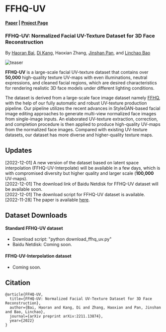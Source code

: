 # FFHQ-UV

#### [Paper](https://arxiv.org/abs/2211.13874) | [Project Page](https://github.com/csbhr/FFHQ-UV)
### FFHQ-UV: Normalized Facial UV-Texture Dataset for 3D Face Reconstruction
By [Haoran Bai](https://csbhr.github.io/), [Di Kang](https://scholar.google.com.hk/citations?user=2ztThPwAAAAJ&hl=zh-CN), Haoxian Zhang, [Jinshan Pan](https://jspan.github.io/), and [Linchao Bao](https://linchaobao.github.io/)



![teaser](./assets/teaser.png)

**FFHQ-UV** is a large-scale facial UV-texture dataset that contains over **50,000** high-quality texture UV-maps with even illuminations, neutral expressions, and cleaned facial regions, which are desired characteristics for rendering realistic 3D face models under different lighting conditions.

The dataset is derived from a large-scale face image dataset namely [FFHQ](https://github.com/NVlabs/ffhq-dataset), with the help of our fully automatic and robust UV-texture production pipeline. Our pipeline utilizes the recent advances in StyleGAN-based facial image editing approaches to generate multi-view normalized face images from single-image inputs. An elaborated UV-texture extraction, correction, and completion procedure is then applied to produce high-quality UV-maps from the normalized face images. Compared with existing UV-texture datasets, our dataset has more diverse and higher-quality texture maps.


## Updates
[2022-12-01] A new version of the dataset based on latent space interpolation (FFHQ-UV-Interpolate) will be available in a few days, which is with compromised diversity but higher quality and larger scale (**100,000** UV-maps).  
[2022-12-01] The download link of Baidu Netdisk for FFHQ-UV dataset will be available soon.  
[2022-12-01] The download script for FFHQ-UV dataset is available.  
[2022-11-28] The paper is available [here](https://arxiv.org/abs/2211.13874).   


## Dataset Downloads

#### Standard FFHQ-UV dataset
- Download script: "python download_ffhq_uv.py"
- Baidu Netdisk: Coming soon.

#### FFHQ-UV-Interpolation dataset
- Coming soon.



## Citation
```
@article{FFHQ-UV,
  title={FFHQ-UV: Normalized Facial UV-Texture Dataset for 3D Face Reconstruction},
  author={Bai, Haoran and Kang, Di and Zhang, Haoxian and Pan, Jinshan and Bao, Linchao},
  journal={arXiv preprint arXiv:2211.13874},
  year={2022}
}
```
